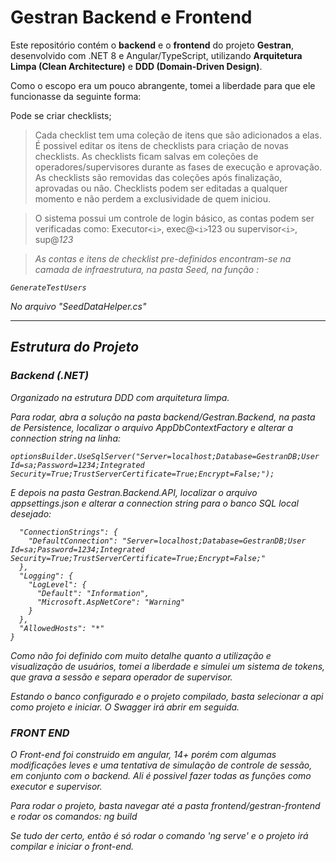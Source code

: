 # Gestran Backend e Frontend

Este repositório contém o **backend** e o **frontend** do projeto **Gestran**, desenvolvido com .NET 8 e Angular/TypeScript, utilizando **Arquitetura Limpa (Clean Architecture)** e **DDD (Domain-Driven Design)**.

Como o escopo era um pouco abrangente, tomei a liberdade para que ele funcionasse da seguinte forma:

Pode se criar checklists;
>Cada checklist tem uma coleção de itens que são adicionados a elas.
>É possivel editar os itens de checklists para criação de novas checklists.
>As checklists ficam salvas em coleções de operadores/supervisores durante as fases de execução e aprovação. 
>As checklists são removidas das coleções após finalização, aprovadas ou não.
>Checklists podem ser editadas a qualquer momento e não perdem a exclusividade de quem iniciou.

>O sistema possui um controle de login básico, as contas podem ser verificadas como:
Executor`<i>`, exec@`<i>`123 ou supervisor`<i>`, sup@<i>123

>As contas e itens de checklist pre-definidos encontram-se na camada de infraestrutura, na pasta Seed, na função :
```
GenerateTestUsers
```

No arquivo "SeedDataHelper.cs"


---

## Estrutura do Projeto

### Backend (.NET)
Organizado na estrutura DDD com arquitetura limpa.

Para rodar, abra a solução na pasta backend/Gestran.Backend,
na pasta de Persistence, localizar o arquivo AppDbContextFactory e alterar a connection string na linha:

```
optionsBuilder.UseSqlServer("Server=localhost;Database=GestranDB;User Id=sa;Password=1234;Integrated Security=True;TrustServerCertificate=True;Encrypt=False;");
```

E depois na pasta Gestran.Backend.API, localizar o arquivo appsettings.json e alterar a connection string para o banco SQL local desejado:
```
  "ConnectionStrings": {
    "DefaultConnection": "Server=localhost;Database=GestranDB;User Id=sa;Password=1234;Integrated Security=True;TrustServerCertificate=True;Encrypt=False;"
  },
  "Logging": {
    "LogLevel": {
      "Default": "Information",
      "Microsoft.AspNetCore": "Warning"
    }
  },
  "AllowedHosts": "*"
}
```

Como não foi definido com muito detalhe quanto a utilização e visualização de usuários, tomei a liberdade e simulei um sistema de tokens, que grava a sessão e separa operador de supervisor.

Estando o banco configurado e o projeto compilado, basta selecionar a api como projeto e iniciar. O Swagger irá abrir em seguida.



### FRONT END
O Front-end foi construido em angular, 14+ porém com algumas modificações leves e uma tentativa de simulação de controle de sessão, em conjunto com o backend. Ali é possivel fazer todas as funções como executor e supervisor.

Para rodar o projeto, basta navegar até a pasta frontend/gestran-frontend e rodar os comandos:
ng build 

Se tudo der certo, então é só rodar o comando 'ng serve' e o projeto irá compilar e iniciar o front-end. 